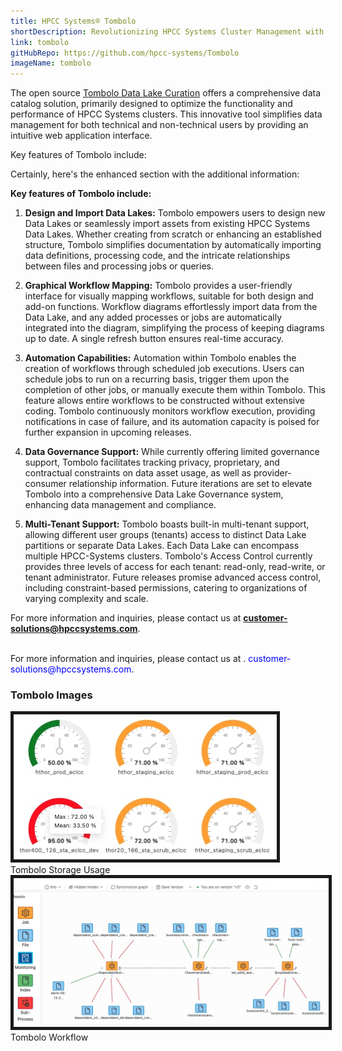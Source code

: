 ```yaml
---
title: HPCC Systems® Tombolo
shortDescription: Revolutionizing HPCC Systems Cluster Management with Data Catalog Power. Tombolo serves as an an open-source robust data catalog tool, transforming HPCC Systems cluster management into a seamless experience. This innovative solution is your gateway to effortless workflow creation, asset monitoring, version control, and more, all with a data-centric focus.
link: tombolo
gitHubRepo: https://github.com/hpcc-systems/Tombolo
imageName: tombolo
---
```




The open source [Tombolo Data Lake Curation](https://github.com/hpcc-systems/Tombolo) offers a comprehensive data catalog solution, primarily designed to optimize the functionality and performance of HPCC Systems clusters. This innovative tool simplifies data management for both technical and non-technical users by providing an intuitive web application interface.

Key features of Tombolo include:

Certainly, here's the enhanced section with the additional information:

**Key features of Tombolo include:**

1. **Design and Import Data Lakes:** Tombolo empowers users to design new Data Lakes or seamlessly import assets from existing HPCC Systems Data Lakes. Whether creating from scratch or enhancing an established structure, Tombolo simplifies documentation by automatically importing data definitions, processing code, and the intricate relationships between files and processing jobs or queries.

2. **Graphical Workflow Mapping:** Tombolo provides a user-friendly interface for visually mapping workflows, suitable for both design and add-on functions. Workflow diagrams effortlessly import data from the Data Lake, and any added processes or jobs are automatically integrated into the diagram, simplifying the process of keeping diagrams up to date. A single refresh button ensures real-time accuracy.

3. **Automation Capabilities:** Automation within Tombolo enables the creation of workflows through scheduled job executions. Users can schedule jobs to run on a recurring basis, trigger them upon the completion of other jobs, or manually execute them within Tombolo. This feature allows entire workflows to be constructed without extensive coding. Tombolo continuously monitors workflow execution, providing notifications in case of failure, and its automation capacity is poised for further expansion in upcoming releases.

4. **Data Governance Support:** While currently offering limited governance support, Tombolo facilitates tracking privacy, proprietary, and contractual constraints on data asset usage, as well as provider-consumer relationship information. Future iterations are set to elevate Tombolo into a comprehensive Data Lake Governance system, enhancing data management and compliance.

5. **Multi-Tenant Support:** Tombolo boasts built-in multi-tenant support, allowing different user groups (tenants) access to distinct Data Lake partitions or separate Data Lakes. Each Data Lake can encompass multiple HPCC-Systems clusters. Tombolo's Access Control currently provides three levels of access for each tenant: read-only, read-write, or tenant administrator. Future releases promise advanced access control, including constraint-based permissions, catering to organizations of varying complexity and scale.

For more information and inquiries, please contact us at **customer-solutions@hpccsystems.com**.


</br>
For more information and inquiries, please contact us at . <span style="color:blue">customer-solutions@hpccsystems.com</span>.

### Tombolo Images

<img src="../images/ClusterUsage.JPG" alt="Tombolo Cluster Usage" title="Tombolo Storage Usage" border= "5px solid #191919;"/>
<figcaption>Tombolo Storage Usage</figcaption>

<img src="../images/Workflow.JPG" alt="Tombolo Workflow" title="Tombolo workflow" border= "5px solid #191919;"/> 
<figcaption>Tombolo Workflow</figcaption>

